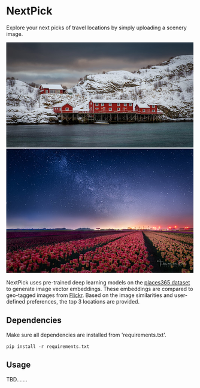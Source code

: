 # NextPick
Explore your next picks of travel locations by simply uploading
 a scenery image.
 
![snow](/static_img/49770197542.jpg)
![field](/static_img/49826303651.jpg)
 
NextPick uses pre-trained deep learning models on the 
[places365 dataset](https://github.com/CSAILVision/places365)
to generate image vector embeddings. These embeddings are
compared to geo-tagged images from [Flickr](https://www.flickr.com/).
Based on the image similarities and user-defined preferences,
the top 3 locations are provided. 
 
 ## Dependencies
Make sure all dependencies are installed from 'requirements.txt'. 
```
pip install -r requirements.txt
```

## Usage
TBD.......